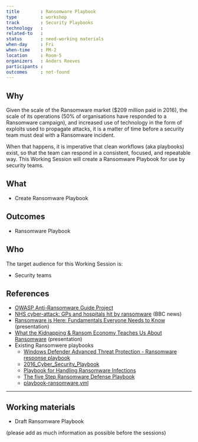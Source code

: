 ```yaml
---
title        : Ransomware Playbook
type         : workshop
track        : Security Playbooks
technology   :
related-to   :
status       : need-working materials
when-day     : Fri
when-time    : PM-2
location     : Room-5
organizers   : Anders Reeves
participants :
outcomes     : not-found
---
```


## Why

Given the scale of the Ransomware market ($209 million paid in 2016), the scale of its operations (50% of organisations have responded to a Ransomware campaign), and increased use of technology in the form of exploits used to propagate attacks, it is a matter of time before a security team must deal with a Ransomware incident.

When that happens, it is imperative that clean workflows (aka playbooks) exist, so that the team can respond in a consistent, focused, and repeatable way. This Working Session will create a Ransomware Playbook for use by security teams.

## What

 - Create Ransomware Playbook

## Outcomes

- Ransomware Playbook

## Who

The target audience for this Working Session is:

 - Security teams

## References
 - [OWASP Anti-Ransomware Guide Project](https://www.owasp.org/index.php/OWASP_Anti-Ransomware_Guide_Project)
 - [NHS cyber-attack: GPs and hospitals hit by ransomware](http://www.bbc.co.uk/news/health-39899646) (BBC news)
 - [Ransomware is Here: Fundamentals Everyone Needs to Know](https://www.slideshare.net/jeremiahgrossman/ransomware-is-here-fundamentals-everyone-needs-to-know) (presentation)
 - [What the Kidnapping & Ransom Economy Teaches Us About Ransomware](https://www.slideshare.net/jeremiahgrossman/what-the-kidnapping-ransom-economy-teaches-us-about-ransomware-75940725) (presentation)
 - Existing Ransomwere playbooks
   - [Windows Defender Advanced Threat Protection - Ransomware response playbook](https://www.microsoft.com/en-us/download/details.aspx?id=55090)
   - [2016_Cyber_Security_Playbook](http://www.nmtelehealth.org/_literature_159422/2016_Cyber_Security_Playbook)
   - [Playbook for Handling Ransomware Infections](https://www.demisto.com/playbook-for-handling-ransomware-infections/)
   - [The five Step Ransomware Defense Playbook](https://itspmagazine.com/from-the-newsroom/the-five-step-ransomware-defense-playbook)
   - [playbook-ransomware.yml](https://github.com/demisto/content/blob/master/Playbooks/playbook-ransomware.yml)

  ---

## Working materials

- Draft Ransomware Playbook

(please add as much information as possible before the sessions)
